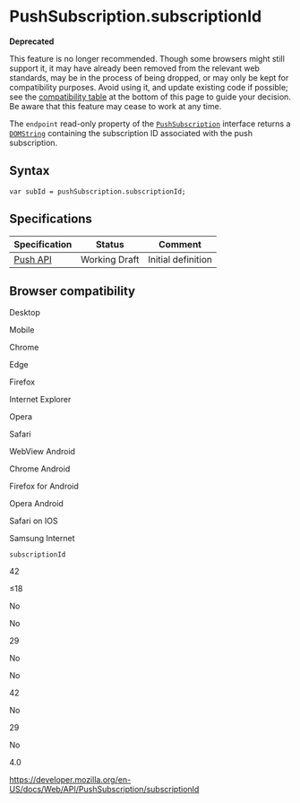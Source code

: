 PushSubscription.subscriptionId
===============================

**Deprecated**

This feature is no longer recommended. Though some browsers might still support it, it may have already been removed from the relevant web standards, may be in the process of being dropped, or may only be kept for compatibility purposes. Avoid using it, and update existing code if possible; see the [compatibility table](#browser_compatibility) at the bottom of this page to guide your decision. Be aware that this feature may cease to work at any time.

The `endpoint` read-only property of the [`PushSubscription`](../pushsubscription) interface returns a [`DOMString`](../domstring) containing the subscription ID associated with the push subscription.

Syntax
------

    var subId = pushSubscription.subscriptionId;

Specifications
--------------

<table><thead><tr class="header"><th>Specification</th><th>Status</th><th>Comment</th></tr></thead><tbody><tr class="odd"><td><a href="https://w3c.github.io/push-api/">Push API</a></td><td><span class="spec-wd">Working Draft</span></td><td>Initial definition</td></tr></tbody></table>

Browser compatibility
---------------------

Desktop

Mobile

Chrome

Edge

Firefox

Internet Explorer

Opera

Safari

WebView Android

Chrome Android

Firefox for Android

Opera Android

Safari on IOS

Samsung Internet

`subscriptionId`

42

≤18

No

No

29

No

No

42

No

29

No

4.0

<a href="https://developer.mozilla.org/en-US/docs/Web/API/PushSubscription/subscriptionId" class="_attribution-link">https://developer.mozilla.org/en-US/docs/Web/API/PushSubscription/subscriptionId</a>
